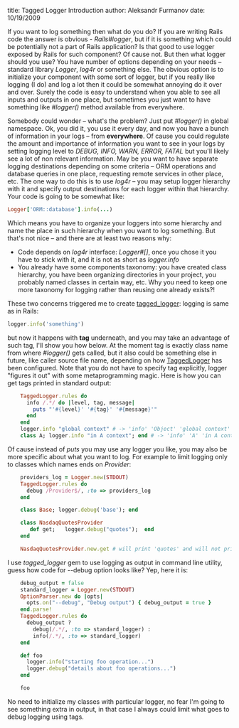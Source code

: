 title: Tagged Logger Introduction
author: Aleksandr Furmanov
date: 10/19/2009


  If you want to log something then what do you do?
If you are writing Rails code the answer is obvious - *Rails#logger*, but if it is something
which could be potentially not a part of Rails application? Is that good to
use logger exposed by Rails for such component? Of cause not. But then what
logger should you use? You have number of options depending on your needs
– standard library *Logger*, *log4r* or something else. The obvious option is to
 initialize your component with some sort of logger, but if you really like logging (I do) and log a lot
then it could be somewhat annoying do it over and over. Surely the code is easy to understand when
you able to see all inputs and outputs in one place, but sometimes you just
 want to have something like *#logger()* method available from everywhere.

 Somebody could wonder – what's the problem? Just put *#logger()* in global namespace. Ok,
you did it, you use it every day, and now you have a bunch of information in
 your logs – from **everywhere**. Of cause you could regulate the amount and
importance of information you want to see in your logs by setting logging
level to *DEBUG, INFO, WARN, ERROR, FATAL* but you'll likely see a lot of non relevant
information. May be you want to have separate logging destinations depending on some
criteria – ORM operations and database queries in one place, requesting remote services in
other place, etc. The one way to do this is to use *log4r* – you may setup logger
hierarchy with it and specify output destinations for each logger within that hierarchy.
Your code is going to be somewhat like:

```ruby
Logger['ORM::database'].info(...)
```

Which means you have to organize your loggers into some hierarchy and name the place in
such hierarchy when you want to log something. But that's not nice – and there are at
least two reasons why:

* Code depends on *log4r* interface: *Logger#[]*, once you chose it you have to stick
with it, and it is not as short as *logger.info*
* You already have some components taxonomy: you have created class hierarchy, you
have been organizing directories in your project, you probably named classes in certain way, etc.
Why you need to keep one more taxonomy for logging rather than reusing one already exists?!

These two concerns triggered me to create [tagged_logger](http://github.com/afurmanov/tagged_logger):  logging is same as in Rails:

```ruby
logger.info('something')
```

but now it happens with **tag** underneath, and you may take an advantage of such tag, I'll show you how below.
At the moment tag is exactly class name from where *#logger()* gets called, but it also could be something
else in future, like caller source file name, depending on how [TaggedLogger](http://github.com/afurmanov/tagged_logger) has
been configured. Note that you do not have to specify tag explicitly, logger "figures it out" with some
metaprogramming magic. Here is how you can get tags printed in standard output:

```ruby
    TaggedLogger.rules do
      info /.*/ do |level, tag, message|
        puts "'#{level}' '#{tag}' '#{message}'"
      end
    end
    logger.info "global context" # -> 'info' 'Object' 'global context'
    class A; logger.info "in A context"; end # -> 'info' 'A' 'in A context'
```

Of cause instead of *puts* you may use any logger you like, you may also be more specific about what you want
to log. For example to limit logging only to classes which names ends on *Provider*:

```ruby
    providers_log = Logger.new(STDOUT)
    TaggedLogger.rules do
      debug /Provider$/, :to => providers_log
    end

    class Base; logger.debug('base'); end

    class NasdaqQuotesProvider
       def get;   logger.debug("quotes");  end
    end

    NasdaqQuotesProvider.new.get # will print 'quotes' and will not print 'base'
```

I use *tagged_logger*  gem to use logging as output in command line utility, guess how code for --debug option looks like? Yep, here it is:

```ruby
    debug_output = false
    standard_logger = Logger.new(STDOUT)
    OptionParser.new do |opts|
      opts.on("--debug", "Debug output") { debug_output = true }
    end.parse!
    TaggedLogger.rules do
      debug_output ?
        debug(/.*/, :to => standard_logger) :
        info(/.*/, :to => standard_logger)
    end

    def foo
      logger.info("starting foo operation...")
      logger.debug("details about foo operations...")
    end

    foo
```

No need to initialize my classes with particular logger, no fear I'm going to see something extra in output, in that case I always could
limit what goes to debug logging using tags.

